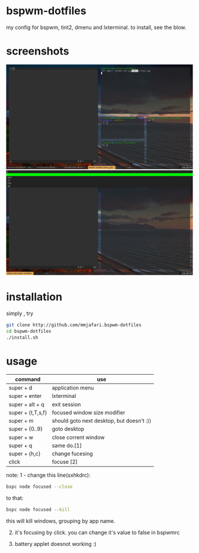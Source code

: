 # bspwm-dotfiles
 my config for bspwm, tint2, dmenu and lxterminal.
 to install, see the blow.
# screenshots
![screenshot](wm.jpg?raw=true "Title")
![screenshot](wm2.jpg?raw=true "Title")
# installation
simply , try
```bash
git clone http://github.com/mmjafari.bspwm-dotfiles
cd bspwm-dotfiles
./install.sh
```
# usage
command | use
--------|--------
super + d | application menu
super + enter | lxterminal
super + alt + q | exit session
super + {t,T,s,f} | focused window size modifier
super + m | should goto next desktop, but doesn't :))
super + {0..9} | goto desktop
super + w | close corrent window
super + q | same do.[1]
super + {h,c} | change fucesing
click | focuse [2]

note:
 1 - change this line(sxhkdrc):
 ```bash
 bspc node focused --close
 ```
 to that:
 ```bash
 bspc node focused --kill
 ```
 this will kill windows, grouping by app name.
 
 2. it's focusing by click. you can change it's value to false in bspwmrc
 
 3. battery applet doesnot working :)
